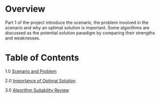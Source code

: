 # Overview
Part 1 of the project introduce the scenario, the problem involved in the scenario and why an optimal solution is important. Some algorithms are discussed as the potential solution paradigm by comparing their strengths and weaknesses.

# Table of Contents

1.0 [Scenario and Problem](https://github.com/chewzzz1014/CSC4202-Project/blob/master/Part_1_Introduction/1_Scenario_and_Problem.md)

2.0 [Importance of Optimal Solution](https://github.com/chewzzz1014/CSC4202-Project/blob/master/Part_1_Introduction/2_Importance_of_Optimal_Solution.md)

3.0 [Algorithm Suitability Review](https://github.com/chewzzz1014/CSC4202-Project/blob/master/Part_1_Introduction/3_Algorithms_Suitability_Review.md)

